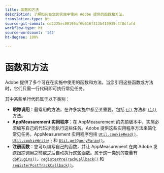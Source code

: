 ```yaml
---
title: 函数和方法
description: 了解如何在您的实施中使用 Adobe 提供的函数和方法。
translation-type: ht
source-git-commit: cd2225ec00190af6b616f313b419935c4f8dfafd
workflow-type: ht
source-wordcount: '142'
ht-degree: 100%

---
```



# 函数和方法

Adobe 提供了多个可在在实施中使用的函数和方法。当您引用这些函数或方法时，它们只需一行代码即可执行常见任务。

其中某些单行代码属于以下类别：

* **跟踪调用**：最常用的方法，在许多实施中都至关重要。包括 [`t()`](t-method.md) 方法和 [`tl()`](tl-method.md) 方法。
* **AppMeasurement 实用程序**：在 AppMeasurement 的先前版本中，实施必须编写自己的代码才能执行这些任务。Adobe 提供这些实用程序方法来简化常见任务。AppMeasurement 实用程序包括 [`Util.cookieRead()`](util-cookieread.md)、[`Util.cookieWrite()`](util-cookiewrite.md) 和 [`Util.getQueryParam()`](util-getqueryparam.md)。
* **注册函数**：您可以编写自己的函数，并让 AppMeasurement 在向 Adobe 发送跟踪调用之前或之后自动执行这些函数。属于这一类别的变量有 [`doPlugins()`](doplugins.md)、[`registerPreTrackCallback()`](registerpretrackcallback.md) 和 [`registerPostTrackCallback()`](registerposttrackcallback.md)。
